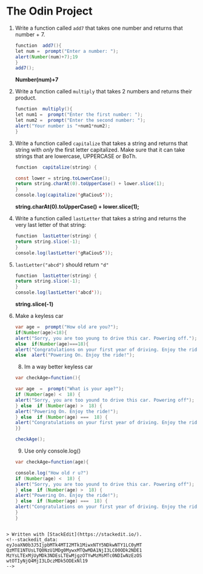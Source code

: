 # The Odin Project 
1.  Write a function called  `add7`  that takes one number and returns that number + 7.
	```java
	function  add7(){
	let num =  prompt("Enter a number: ");
	alert(Number(num)+7);19
	}
	add7();
	```
	**Number(num)+7**
	
2.  Write a function called  `multiply`  that takes 2 numbers and returns their product.

	```java
	function  multiply(){
	let num1 =  prompt("Enter the first number: ");
	let num2 =  prompt("Enter the second number: ");
	alert("Your number is "+num1*num2);
	}
	```

4.  Write a function called  `capitalize`  that takes a string and returns that string with  _only_  the first letter capitalized. Make sure that it can take strings that are lowercase, UPPERCASE or BoTh.
	```java
	function  capitalize(string) {

	const lower = string.toLowerCase();
	return string.charAt(0).toUpperCase() + lower.slice(1);
	}
	console.log(capitalize('gRaCiouS'));
	```
	**string.charAt(0).toUpperCase() + lower.slice(1);**

5.  Write a function called  `lastLetter`  that takes a string and returns the very last letter of that string:

	```java
	function  lastLetter(string) {
	return string.slice(-1);
	}
	console.log(lastLetter('gRaCiouS'));
	```

6.  `lastLetter("abcd")`  should return  `"d"`
	```java
	function  lastLetter(string) {
	return string.slice(-1);
	}
	console.log(lastLetter('abcd'));
	```
	**string.slice(-1)**

7. Make a keyless car
	```java
	var age =  prompt("How old are you?");
	if(Number(age)<18){
	alert("Sorry, you are too young to drive this car. Powering off.");}
	else  if(Number(age)===18){
	alert("Congratulations on your first year of driving. Enjoy the ride!");}
	else  alert("Powering On. Enjoy the ride!");
	```
	8. Im a way better keyless car
	```java
	var checkAge=function(){
	
	var age  =  prompt("What is your age?");
	if (Number(age) <  18) {
	alert("Sorry, you are too yound to drive this car. Powering off");
	} else  if (Number(age) >  18) {
	alert("Powering On. Enjoy the ride!");
	} else  if (Number(age) ===  18) {
	alert("Congratulations on your first year of driving. Enjoy the ride!");
	}}
 
	checkAge();
	```
	9. Use only console.log()
	```java
	var checkAge=function(age){

	console.log("How old r u?")
	if (Number(age) <  18) {
	alert("Sorry, you are too yound to drive this car. Powering off");
	} else  if (Number(age) >  18) {
	alert("Powering On. Enjoy the ride!");
	} else  if (Number(age) ===  18) {
	alert("Congratulations on your first year of driving. Enjoy the ride!");
	}
	}
```` 

> Written with [StackEdit](https://stackedit.io/).
<!--stackedit_data:
eyJoaXN0b3J5IjpbMTk4MTI2MTk1MiwxNTY5NDkwNTY1LC0yMT
QzMTE1NTUsLTQ0NzU1MDg0MywxMTQwMDA1NjI3LC00ODk2NDE1
MzYsLTExMjUyMDk3NDEsLTEwMjgzOTYwMzMsMTc0NDIwNzEzOS
wtOTIyNjQ4MjI3LDczMDk5ODExNl19
-->
